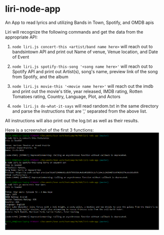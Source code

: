 # liri-node-app
An App to read lyrics and utilizing Bands in Town, Spotify, and OMDB apis

Liri will recognize the following commands and get the data from the appropriate API:

1. `node liri.js concert-this <artist/band name here>`
will reach out to bandsintown API and print out Name of venue, Venue location, and Date of Event

2. `node liri.js spotify-this-song '<song name here>'`
will reach out to Spotify API and print out Artist(s), song's name, preview link of the song from Spotify, and the album 

3. `node liri.js movie-this '<movie name here>'`
will reach out the imdb and print out the movie's title, year released, IMDB rating, Rotten Tomatoes rating, Country, Language, Plot, and Actors

4. `node liri.js do-what-it-says`
will read random.txt in the same directory and parse the instructions that are ',' separated from the above list. 

All instructions will also print out the log.txt as well as their results.

Here is a screenshot of the first 3 functions:
<img src='first3.png'>
